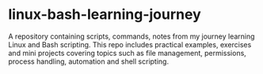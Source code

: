 # linux-bash-learning-journey
A repository containing scripts, commands, notes from my journey learning Linux and Bash scripting. This repo includes practical examples, exercises and mini projects covering topics such as file management, permissions, process handling, automation and shell scripting.
